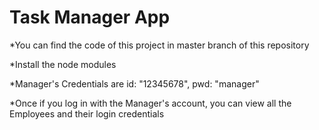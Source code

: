 # Task Manager App
*You can find the code of this project in master branch of this repository

*Install the node modules

*Manager's Credentials are 
id: "12345678",
pwd: "manager"

*Once if you log in with the Manager's account, you can view all the Employees and their login credentials

